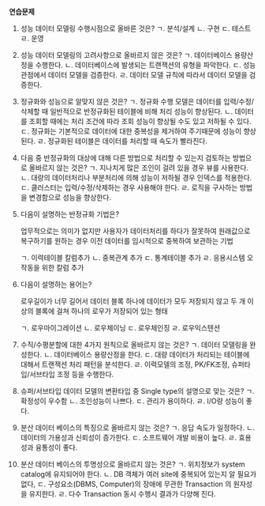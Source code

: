 **연습문제**
1. 성능 데이터 모델링 수행시점으로 올바른 것은?
    ㄱ. 분석/설계
    ㄴ. 구현
    ㄷ. 테스트
    ㄹ. 운영
    
2. 성능 데이터 모델링의 고려사항으로 올바르지 않은 것은?
    ㄱ. 데이터베이스 용량산정을 수행한다.
    ㄴ. 데이터베이스에 발생되는 트랜잭션의 유형을 파악한다.
    ㄷ. 성능관점에서 데이터 모델을 검증한다.
    ㄹ. 데이터 모델 규칙에 따라서 데이터 모델을 검증한다.
    
3. 정규화와 성능으로 알맞지 않은 것은?
    ㄱ. 정규화 수행 모델은 데이터를 입력/수정/삭제할 때 일반적으로 반정규화된 테이블에 비해 처리 성능이 향상된다.
    ㄴ. 데이터를 조회할 때에는 처리 조건에 따라 조회 성능이 향상될 수도 있고 저하될 수 있다.
    ㄷ. 정규화는 기본적으로 데이터에 대한 중복성을 제거하여 주기때문에 성능이 향상된다.
    ㄹ. 정규화된 테이블은 데이터를 처리할 때 속도가 빨라진다.
    
4. 다음 중 반정규화의 대상에 대해 다른 방법으로 처리할 수 있는지 검토하는 방법으로 올바르지 않는 것은?
    ㄱ. 지나치게 많은 조인이 걸려 있을 경우 뷰를 사용한다.
    ㄴ. 대량의 데이터처리나 부분처리에 의해 성능이 저하될 경우 인덱스를 적용한다.
    ㄷ. 클러스터는 입력/수정/삭제하는 경우 사용해야 한다.
    ㄹ. 로직을 구사하는 방법을 변경함으로 성능을 향상한다.
    
5. 다음이 설명하는 반정규화 기법은?

    업무적으로는 의미가 없지만 사용자가 데이터처리를 하다가 잘못하여 원래값으로 복구하기를 원하는 경우 이전 데이터를 임시적으로 중복하여 보관하는 기법
    
    ㄱ. 이력테이블 칼럼추가
    ㄴ. 중복관계 추가
    ㄷ. 통계테이블 추가
    ㄹ. 응용시스템 오작동을 위한 칼럼 추가 
    
6. 다음이 설명하는 용어는?
    
    로우길이가 너무 길어서 데이터 블록 하나에 데이터가 모두 저장되지 않고 두 개 이상의 블록에 걸쳐 하나의 로우가 저장되어 있는 형태
    
    ㄱ. 로우마이그레이션
    ㄴ. 로우체이닝
    ㄷ. 로우체인징
    ㄹ. 로우익스텐션
    
7. 수직/수평분할에 대한 4가지 원칙으로 올바르지 않는 것은?
    ㄱ. 데이터 모델링을 완성한다.
    ㄴ. 데이터베이스 용량산정을 한다.
    ㄷ. 대량 데이터가 처리되는 테이블에 대해서 트랜잭션 처리 패턴을 분석한다.
    ㄹ. 이력모델의 조정, PK/FK조정, 슈퍼타입/서브타입 조정 등을 수행한다.
    
8. 슈퍼/서브타입 데이터 모델의 변환타입 중 Single type의 설명으로 맞는 것은?
    ㄱ. 확정성이 우수함
    ㄴ. 조인성능이 나쁘다.
    ㄷ. 관리가 용이하다.
    ㄹ. I/O량 성능이 좋다.
    
9. 분산 데이터 베이스의 특징으로 올바르지 않는 것은?
    ㄱ. 응답 속도가 일정하다.
    ㄴ. 데이터의 가용성과 신뢰성이 증가한다.
    ㄷ. 소프트웨어 개발 비용이 높다.
    ㄹ. 효용성과 융통성이 좋다.
    
10. 분산 데이터 베이스의 투명성으로 올바르지 않는 것은?
    ㄱ. 위치정보가 system catalog에 유지되어야 한다.
    ㄴ. DB 객체가 여러 site에 중복되어 있는지 알 필요가 없다,
    ㄷ. 구성요소(DBMS, Computer)의 장애에 무관한 Transaction 의 원자성을 유지한다.
    ㄹ. 다수 Transaction 동시 수행시 결과가 다양해 진다.
